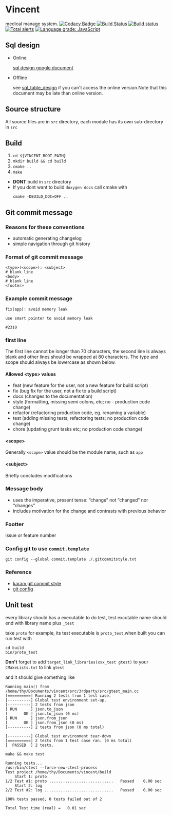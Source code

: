 # Vincent

medical manage system.
[![Codacy Badge](https://api.codacy.com/project/badge/Grade/f8330fe0345f407ca619af7015d3500a)](https://app.codacy.com/app/maidamai0/vincent?utm_source=github.com&utm_medium=referral&utm_content=advanced-data-processing-company/vincent&utm_campaign=Badge_Grade_Settings)
[![Build Status](https://travis-ci.org/advanced-data-processing-company/vincent.svg?branch=master)](https://travis-ci.org/advanced-data-processing-company/vincent)
[![Build status](https://ci.appveyor.com/api/projects/status/f69xmttanl5kc00m?svg=true)](https://ci.appveyor.com/project/maidamai0/vincent)
[![Total alerts](https://img.shields.io/lgtm/alerts/g/advanced-data-processing-company/vincent.svg?logo=lgtm&logoWidth=18)](https://lgtm.com/projects/g/advanced-data-processing-company/vincent/alerts/)
[![Language grade: JavaScript](https://img.shields.io/lgtm/grade/javascript/g/advanced-data-processing-company/vincent.svg?logo=lgtm&logoWidth=18)](https://lgtm.com/projects/g/advanced-data-processing-company/vincent/context:javascript)

## Sql design

- Online

    [sql design google document](https://docs.google.com/document/d/1QlFliN9hr0bRWUpu1whWGgTl2qbUMroOrxDV7gtdL20/edit "google document for sql design")

- Offline

    see [sql_table_design](https://htmlpreview.github.io/?https://github.com/advanced-data-processing-company/vincent/blob/master/sql_table_design.html "sql_table_design.html") if you can't access the online version.Note that this document may be late than online version.
## Source structure

All source files are in `src` directory, each module has its own sub-directory in `src`

## Build
 1. `cd ${VINCENT_ROOT_PATH}`
 2. `mkdir build && cd build`
 3. `cmake ..`
 4. `make`

 - **DONT** build in `src` directory
 - If you dont want to build `doxygen docs` call cmake with
    ```
    cmake -DBUILD_DOC=OFF ..
    ```

 ## Git commit message
 ### Reasons for these conventions
  - automatic generating changelog
  - simple navigation through git history

### Format of git commit message
```
<type>(<scope>): <subject>
# blank line
<body>
# blank line
<footer>
```
### Example commit message
```
fix(app): avoid memory leak

use smart pointer to avoid memory leak

#2310
```
### first line
The first line cannot be longer than 70 characters, the second line is always blank and other lines should be wrapped at 80 characters. The type and scope should always be lowercase as shown below.
#### Allowed \<type> values
- feat (new feature for the user, not a new feature for build script)
- fix (bug fix for the user, not a fix to a build script)
- docs (changes to the documentation)
- style (formatting, missing semi colons, etc; no - production code change)
- refactor (refactoring production code, eg. renaming a variable)
- test (adding missing tests, refactoring tests; no production code change)
- chore (updating grunt tasks etc; no production code change)

#### \<scope>

Generally `<scope>` value should be  the module name, such as `app`

#### \<subject>
Briefly concludes modifications

### Message body
- uses the imperative, present tense: “change” not “changed” nor “changes”
- includes motivation for the change and contrasts with previous behavior

### Footter
issue or feature number

### Config git to use `commit.template`
`git config --global commit.template ./.gitcommitstyle.txt`

### Reference
- [karam git commit style](http://karma-runner.github.io/4.0/dev/git-commit-msg.html)
- [git config](https://git-scm.com/book/en/v2/Customizing-Git-Git-Configuration)

## Unit test
every library should has a executable to do test, test excutable name should end with library name plus `_test`

take `proto` for example, its test executable is `proto_test`,when built you can run test with
```
cd build
bin/proto_test
```
**Don't** forget to add `target_link_libraries(xxx_test gtest)` to your `CMakeLists.txt` to link `gtest`

and it should give something like
```
Running main() from /home/thy/Documents/vincent/src/3rdparty/src/gtest_main.cc
[==========] Running 2 tests from 1 test case.
[----------] Global test environment set-up.
[----------] 2 tests from json
[ RUN      ] json.to_json
[       OK ] json.to_json (0 ms)
[ RUN      ] json.from_json
[       OK ] json.from_json (0 ms)
[----------] 2 tests from json (0 ms total)

[----------] Global test environment tear-down
[==========] 2 tests from 1 test case ran. (0 ms total)
[  PASSED  ] 2 tests.
```

`make && make test`

```
Running tests...
/usr/bin/ctest --force-new-ctest-process 
Test project /home/thy/Documents/vincent/build
    Start 1: proto
1/2 Test #1: proto ............................   Passed    0.00 sec
    Start 2: log
2/2 Test #2: log ..............................   Passed    0.00 sec

100% tests passed, 0 tests failed out of 2

Total Test time (real) =   0.01 sec
```
